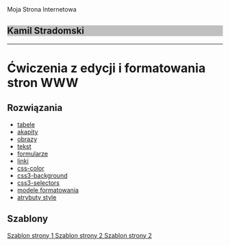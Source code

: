 
<!DOCTYPE html>
<html lang="pl">
<head>
Moja Strona Internetowa
<meta name="viewport" content="width=device-width">
<meta charset="utf-8"/>
 <link rel="stylesheet" href="styl.css">
  <style>

  </style>
</head>
<body>
 <div style="background: silver;">
  <h2> Kamil Stradomski</h2>
 </div>
 <hr/>
 <h1>Ćwiczenia z edycji i formatowania<br/>
 stron WWW</h1>
  <h2>Rozwiązania</h2>
  <ul>
            <a href="tabele.html"><li>tabele</li></a>
            <a href="akapity.html"><li>akapity</li></a>
            <a href="obrazy.html"><li>obrazy</li></a>
            <a href="tekst.html"><li>tekst</li></a>
            <a href="formularze.html"><li >formularze</li></a>
            <a href="linki.html"><li>linki</li></a>
            <a href="css-color.html"><li>css-color</li></a>
            <a href="css3-background.html"><li>css3-background</li></a>
             <a href="css3-selectors.html"><li>css3-selectors</li></a>
           <a href="css3-box.html"><li>modele formatowania</li></a>
        <a href="css-style-atrybuty.html"><li>atrybuty style</li></a>
  </ul>
  <h2>Szablony</h2>
  <div>
<a href="strdmkamil.github.io/szablony/szablonstrony1.html">
Szablon strony 1
</a>
<a href="strdmkamil.github.io/szablony/szablonstrony2.html">
Szablon strony 2
</a>
<a href="strdmkamil.github.io/szablony/szablonstrony3.html">
Szablon strony 2 
 </a>  
 </div>
</body>
</html>
